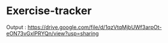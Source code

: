 # Exercise-tracker

Output : https://drive.google.com/file/d/1qzVtqMjbUWf3arpOt-eON73vGxlPRYQn/view?usp=sharing

